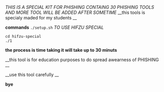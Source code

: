 *THIS IS A SPECIAL KIT FOR PHISHING CONTAING 30 PHISHING TOOLS AND MORE TOOL WILL BE ADDED AFTER SOMETIME*
__this tools is specialy maded for my students __
 

__commands__
`./setup.sh`
*TO USE HIFZU SPECIAL*
```
cd hifzu-special
./1
```
__the process is time taking it will take up to 30 minuts__

__this tool is for education purposes to do spread awearness of PHISHING __

__use this tool carefully __

__bye__

